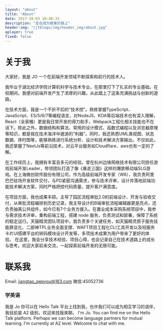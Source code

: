 ```yaml
---
layout: "about"
title: "About"
date: 2017-10-03 10:48:33
description: "走在成为极客的路上"
header-img: "/jtblogs/img/header_img/about.jpg"
aplayer: true
fixed: false
---
```

# 关于我
大家好，我是 JO 一个在前端开发领域不断探索和前行的技术人。

我毕业于湖北经济学院计算机科学与技术专业，在那里打下了扎实的专业基础。在校期间，我便对前端开发产生了浓厚的兴趣，从此踏上了这条充满挑战与创新的道路。

在技术方面，我是一个不折不扣的“技术控”。熟练掌握TypeScript、JavaScript、ES/5/6/7等编程语言，对NodeJS、KOA等后端技术也有深入理解，React（全家桶）更是我日常开发的得力助手，Webpack工程化相关技能也不在话下。除此之外，数据结构和算法、常用的设计模式、函数式编程以及浏览器原理等知识，都是我在技术海洋中遨游的“利器”。同时，我还熟悉UML类视图、状态数据、序时图等，能够熟练进行系统分析、设计和技术解决方案输出。不仅如此，我还掌握了NextJs等前沿技术，对云平台服务如Cloudflare、aws也有一定的了解。

在工作经历上，我拥有丰富且多元的经验。曾在杭州边锋网络技术有限公司担任游戏前端开发Leader，带领团队打造了像《暴走三国》这样的爆款移动端SLG游戏。在上海微创软件股份有限公司，作为高级前端开发专家（W6），我负责阿里巴巴驻场开发软件交付，与PD紧密沟通需求，参与技术评审，设计并落地前端功能技术解决方案，同时严格把控代码质量，提升客户满意度。

在项目方面，我也成果丰硕。主导了园区流程审批2.0的前端设计、开发与验收交付，从审批流程编排到历史记录，我主导设计的B端审批流程编辑器更是亮点，还负责抽离公共组件，如今已有7个业务方接入。在置业成本采购系统项目中，我参与需求技术评审，重构前端工程，搭建 node 服务，负责测试和部署，保障了系统的稳定运行。天猫精灵团队项目中，我负责多个关键任务，如天猫精灵原子服务技能屏显化、二郎神TPL业务全面支撑、WAFT项目工程化CLI工具开发以及轻服务卡片UI搭建平台的转码模块设计开发等，多项技术成果为用户带来了更好的体验。
在这里，我会分享技术经验、项目心得，也会记录自己在技术道路上的成长与思考。欢迎大家前来交流，一起探索前端开发的无限可能。

# 联系我
Email: jiangtao_qepyou@163.com
微信:45052736

### 学英语
我是 Jo 你可以在 Hello Talk 平台上找到我，也许我们可以成为相互学习的语伴，我目前是 A2 级别，欢迎来找我来聊。
I'm Jo. You can find me on the Hello Talk platform. Perhaps we can become language partners for mutual learning. I'm currently at A2 level. Welcome to chat with me.

